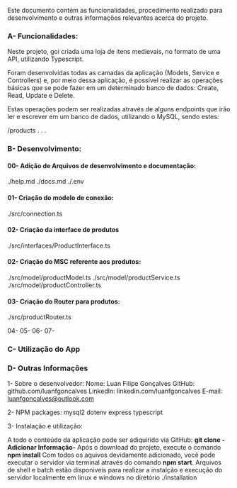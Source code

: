 Este documento contém as funcionalidades, procedimento realizado para desenvolvimento e outras informações relevantes acerca do projeto.

<h3>A- Funcionalidades:</h3>

Neste projeto, goi criada uma loja de itens medievais, no formato de uma API, utilizando Typescript.

Foram desenvolvidas todas as camadas da aplicação (Models, Service e Controllers) e, por meio dessa aplicação, é possível realizar as operações básicas que se pode fazer em um determinado banco de dados: Create, Read, Update e Delete.

Estas operações podem ser realizadas através de alguns endpoints que irão ler e escrever em um banco de dados, utilizando o MySQL, sendo estes:

/products
.
.
.

<h3>B- Desenvolvimento:</h3>

<h4>00- Adição de Arquivos de desenvolvimento e documentação:</h4>
./help.md
./docs.md
./.env

<!-- Nota: A porta utilizada não foi especificada nas variáveis ambientais, sendo especificada em cada query -->

<h4>01- Criação do modelo de conexão:</h4>
./src/connection.ts

<h4>02- Criação da interface de produtos</h4>
./src/interfaces/ProductInterface.ts

<h4>02- Criação do MSC referente aos produtos:</h4>
./src/model/productModel.ts
./src/model/productService.ts
./src/model/productController.ts

<h4>03- Criação do Router para produtos:</h4>
./src/productRouter.ts

<!-- Nota: Todas as rotas devem ser e foram/serão inclusas em ./src/app.ts -->


04-
05-
06-
07- 

<h3>C- Utilização do App</h3>

<h3>D- Outras Informações</h3>

1- Sobre o desenvolvedor: 
Nome: Luan Filipe Gonçalves
GitHub: github.com/luanfgoncalves
LinkedIn: linkedin.com/luanfgoncalves
E-mail: luanfgoncalves@outlook.com

2- NPM packages:
mysql2
dotenv
express
typescript

3- Instalação e utilização:

A todo o conteúdo da aplicação pode ser adiquirido via GitHub: <b>git clone -Adicionar Informação-</b>
Após o download do projeto, execute o comando <b>npm install</b>
Com todos os aquivos devidamente adicionado, você pode executar o servidor via terminal através do comando <b>npm start</b>.
Arquivos de shell e batch estão disponiveis para realizar a instalção e execução do servidor localmente em linux e windows no diretório ./installation
